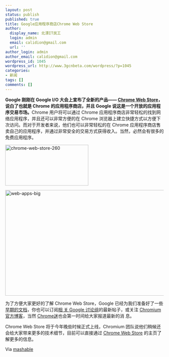 ```yaml
---
layout: post
status: publish
published: true
title: Google应用程序商店Chrome Web Store
author:
  display_name: 北漂IT民工
  login: admin
  email: calidion@gmail.com
  url: ''
author_login: admin
author_email: calidion@gmail.com
wordpress_id: 1045
wordpress_url: http://www.3gcnbeta.com/wordpress/?p=1045
categories:
- 新闻
tags: []
comments: []
---
```

<p><strong>Google 刚刚在 Google I/O 大会上宣布了全新的产品&mdash;&mdash; </strong><a href="https://chrome.google.com/webstore"><strong>Chrome Web Store</strong></a><strong>，说白了也就是 Chrome 的应用程序商店，并且 Google 说这是一个开放的应用程序交易市场。</strong>Chrome 用户将可以通过 Chrome 应用程序商店非常轻松的找到网络应用程序，并且还可以非常方便的在 Chrome 浏览器上建立快捷方式以方便下次访问。而对于开发者来说，他们也可以非常轻松的在 Chrome 应用程序商店售卖自己的应用程序，并通过非常安全的交易方式获得收入。当然，必然会有很多的免费应用程序。</p>
<p><a href="http://4ngle.org/wp-content/uploads/2010/05/chromewebstore260.jpg"><img title="chrome-web-store-260" src="http://img.cnbeta.com/newsimg/100520/07045901199954771.jpg" border="0" alt="chrome-web-store-260" width="264" height="130" /></a></p>
<p><a href="http://4ngle.org/wp-content/uploads/2010/05/webappsbig.jpg"><img title="web-apps-big" src="http://img.cnbeta.com/newsimg/100520/0705001371555229.jpg" border="0" alt="web-apps-big" width="507" height="336" /></a></p>
<p>为了方便大家更好的了解 Chrome Web Store，Google 已经为我们准备好了一些<a href="http://code.google.com/chrome/apps/">早期的文档</a>，你也可以订阅<a href="http://groups.google.com/a/chromium.org/group/chromium-apps/topics">相 关 Google 讨论组</a>的最新帖子，或关注&nbsp;<a href="http://blog.chromium.org/">Chromium 官方博客</a>，当然&nbsp;<a href="http://www.chromi.org/">Chrome迷</a>也会第一时间给大家报道最新的消 息。</p>
<p>Chrome Web Store 将于今年晚些时候正式上线，Chromium 团队说他们稍候还会给大家带来更多的技术细节，目前可以直接通过&nbsp;<a href="https://chrome.google.com/webstore">Chrome Web Store</a> 的主页了解更多的信息。</p>
<p>Via&nbsp;<a href="http://mashable.com/2010/05/19/chrome-web-store/">mashable</a></p>
